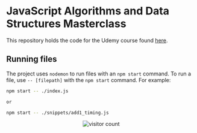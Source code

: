 # JavaScript Algorithms and Data Structures Masterclass

This repository holds the code for the Udemy course found [here](https://www.udemy.com/course/js-algorithms-and-data-structures-masterclass/).

## Running files

The project uses `nodemon` to run files with an `npm start` command. To run a file, use `-- [filepath]` with the `npm start` command. For example:

```bash
npm start -- ./index.js

or

npm start -- ./snippets/add1_timing.js
```

<p align="center">
 <img src="https://visitor-badge.glitch.me/badge?page_id=drewcook.js-dsa" alt="visitor count"/>
</p>
